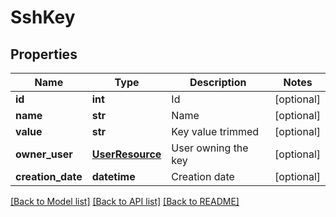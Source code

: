 # SshKey

## Properties
Name | Type | Description | Notes
------------ | ------------- | ------------- | -------------
**id** | **int** | Id | [optional] 
**name** | **str** | Name | [optional] 
**value** | **str** | Key value trimmed | [optional] 
**owner_user** | [**UserResource**](UserResource.md) | User owning the key | [optional] 
**creation_date** | **datetime** | Creation date | [optional] 

[[Back to Model list]](../README.md#documentation-for-models) [[Back to API list]](../README.md#documentation-for-api-endpoints) [[Back to README]](../README.md)


